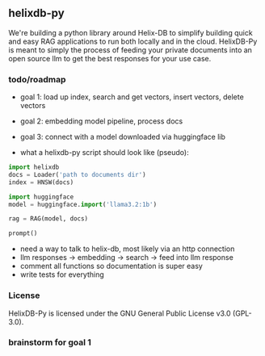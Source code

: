 ## helixdb-py
We're building a python library around Helix-DB to simplify building quick and easy RAG applications
to run both locally and in the cloud. HelixDB-Py is meant to simply the process of feeding your private
documents into an open source llm to get the best responses for your use case.

### todo/roadmap
- goal 1: load up index, search and get vectors, insert vectors, delete vectors
- goal 2: embedding model pipeline, process docs
- goal 3: connect with a model downloaded via huggingface lib

- what a helixdb-py script should look like (pseudo):
```python
import helixdb
docs = Loader('path to documents dir')
index = HNSW(docs)

import huggingface
model = huggingface.import('llama3.2:1b')

rag = RAG(model, docs)

prompt()
```
- need a way to talk to helix-db, most likely via an http connection
- llm responses -> embedding -> search -> feed into llm response
- comment all functions so documentation is super easy
- write tests for everything

### License
HelixDB-Py is licensed under the GNU General Public License v3.0 (GPL-3.0).







### brainstorm for goal 1